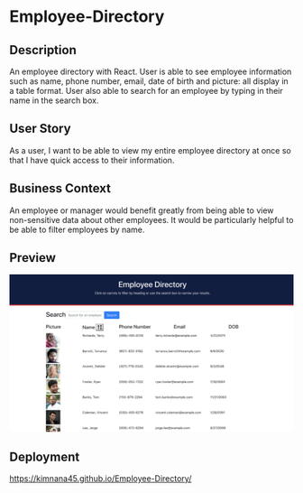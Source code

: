 # Employee-Directory

## Description

An employee directory with React. User is able to see employee information such as name, phone number, email, date of birth and picture: all display in a table format. User also able to search for an employee by typing in their name in the search box. 

## User Story

As a user, I want to be able to view my entire employee directory at once so that I have quick access to their information.

## Business Context

An employee or manager would benefit greatly from being able to view non-sensitive data about other employees. It would be particularly helpful to be able to filter employees by name.

## Preview
<img src="demo/ED.png">

## Deployment
https://kimnana45.github.io/Employee-Directory/